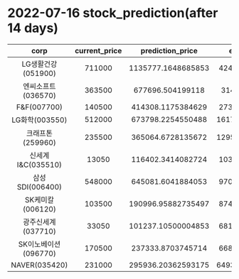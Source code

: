 # 2022-07-16 stock_prediction(after 14 days)

|   corp   |   current_price   |   prediction_price   |   expected_profit   |
|:--------:|:-----------------:|:--------------------:|:-------------------:|
|LG생활건강(051900)|711000|1135777.1648685853|424777.1648685853|
|엔씨소프트(036570)|363500|677696.504199118|314196.504199118|
|F&F(007700)|140500|414308.1175384629|273808.1175384629|
|LG화학(003550)|512000|673798.2254550488|161798.22545504884|
|크래프톤(259960)|235500|365064.6728135672|129564.67281356722|
|신세계 I&C(035510)|13050|116402.3414082724|103352.3414082724|
|삼성SDI(006400)|548000|645081.6041884053|97081.60418840533|
|SK케미칼(006120)|103500|190996.95882735497|87496.95882735497|
|광주신세계(037710)|33050|101237.10500004853|68187.10500004853|
|SK이노베이션(096770)|170500|237333.8703745714|66833.87037457139|
|NAVER(035420)|231000|295936.20362593175|64936.203625931754|

